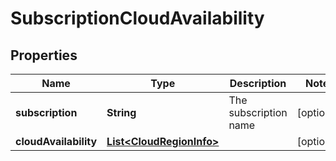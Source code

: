 

# SubscriptionCloudAvailability


## Properties

Name | Type | Description | Notes
------------ | ------------- | ------------- | -------------
**subscription** | **String** | The subscription name |  [optional]
**cloudAvailability** | [**List&lt;CloudRegionInfo&gt;**](CloudRegionInfo.md) |  |  [optional]



